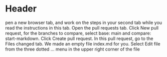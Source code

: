 # Header
pen a new browser tab, and work on the steps in your second tab while you read the instructions in this tab.
Open the pull requests tab.
Click New pull request, for the branches to compare, select base: main and compare: start-markdown.
Click Create pull request.
In this pull request, go to the Files changed tab. We made an empty file index.md for you.
Select Edit file from the three dotted ... menu in the upper right corner of the file 
